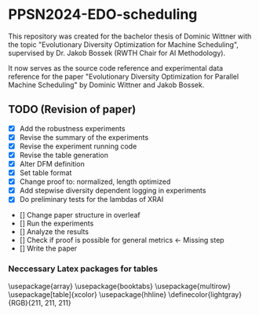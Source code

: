# PPSN2024-EDO-scheduling

This repository was created for the bachelor thesis of Dominic Wittner with the topic "Evolutionary Diversity Optimization for Machine Scheduling", supervised by Dr. Jakob Bossek (RWTH Chair for AI Methodology).

It now serves as the source code reference and experimental data reference for the paper "Evolutionary Diversity Optimization for Parallel Machine Scheduling" by Dominic Wittner and Jakob Bossek.

## TODO (Revision of paper)

- [X] Add the robustness experiments
- [X] Revise the summary of the experiments
- [X] Revise the experiment running code
- [X] Revise the table generation
- [X] Alter DFM definition
- [X] Set table format
- [X] Change proof to: normalized, length optimized
- [X] Add stepwise diversity dependent logging in experiments
- [X] Do preliminary tests for the lambdas of XRAI
- [] Change paper structure in overleaf
- [] Run the experiments
- [] Analyze the results
- [] Check if proof is possible for general metrics <- Missing step
- [] Write the paper

### Neccessary Latex packages for tables
\usepackage{array}
\usepackage{booktabs}
\usepackage{multirow}
\usepackage[table]{xcolor}
\usepackage{hhline}
\definecolor{lightgray}{RGB}{211, 211, 211}